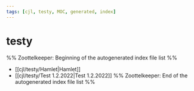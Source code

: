 ```yaml
---
tags: [cjl, testy, MOC, generated, index]
---
```

# testy
%% Zoottelkeeper: Beginning of the autogenerated index file list  %%
-  [[cjl/testy/Hamlet|Hamlet]]
-  [[cjl/testy/Test 1.2.2022|Test 1.2.2022]]
%% Zoottelkeeper: End of the autogenerated index file list  %%
